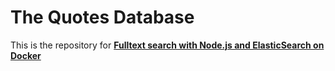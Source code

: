 # The Quotes Database

This is the repository for [**Fulltext search with Node.js and ElasticSearch on Docker**](https://micheleriva.medium.com/full-text-search-with-node-js-and-elasticsearch-on-docker-edcea23612fd)
